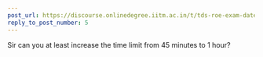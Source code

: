 ```yaml
---
post_url: https://discourse.onlinedegree.iitm.ac.in/t/tds-roe-exam-date-shift/168458/7
reply_to_post_number: 5
---
```

Sir can you at least increase the time limit from 45 minutes to 1 hour?